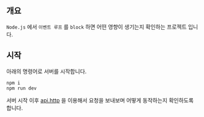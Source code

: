 ## 개요

`Node.js` 에서 `이벤트 루프` 를 `block` 하면 어떤 영향이 생기는지 확인하는 프로젝트 입니다.

## 시작

아래의 명령어로 서버를 시작합니다.

```shell
npm i
npm run dev
```

서버 시작 이후 [api.http](api.http) 을 이용해서 요청을 보내보며 어떻게 동작하는지 확인하도록 합니다.
